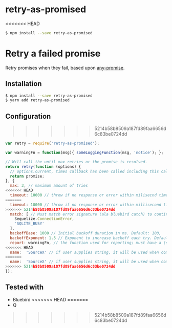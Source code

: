 # retry-as-promised

<<<<<<< HEAD
```sh
$ npm install --save retry-as-promised
```

Retry a failed promise
=======
Retry promises when they fail, based upon [any-promise](https://github.com/kevinbeaty/any-promise).

## Installation

```sh
$ npm install --save retry-as-promised
$ yarn add retry-as-promised
```

## Configuration
>>>>>>> 5214b58b8509a187fd89faa6656d6c83be0724dd

```js
var retry = require('retry-as-promised');

var warningFn = function(msg){ someLoggingFunction(msg, 'notice'); };

// Will call the until max retries or the promise is resolved.
return retry(function (options) {
  // options.current, times callback has been called including this call
  return promise;
}, {
  max: 3, // maximum amount of tries
<<<<<<< HEAD
  timeout: 10000 // throw if no response or error within milisecnd timeout, default: undefined,
=======
  timeout: 10000 // throw if no response or error within millisecond timeout, default: undefined,
>>>>>>> 5214b58b8509a187fd89faa6656d6c83be0724dd
  match: [ // Must match error signature (ala bluebird catch) to continue
    Sequelize.ConnectionError,
    'SQLITE_BUSY'
  ],
  backoffBase: 1000 // Initial backoff duration in ms. Default: 100,
  backoffExponent: 1.5 // Exponent to increase backoff each try. Default: 1.1
  report: warningFn, // the function used for reporting; must have a (string, object) argument signature, where string is the message that will passed in by retry-as-promised, and the object will be this configuration object + the $current property
<<<<<<< HEAD
  name:  'SourceX' // if user supplies string, it will be used when composing error/reporting messages; else if retry gets a callback, uses callback name in erroring/reporting; else (default) uses litteral string 'unknown'
=======
  name:  'SourceX' // if user supplies string, it will be used when composing error/reporting messages; else if retry gets a callback, uses callback name in erroring/reporting; else (default) uses literal string 'unknown'
>>>>>>> 5214b58b8509a187fd89faa6656d6c83be0724dd
});
```

## Tested with

- Bluebird
<<<<<<< HEAD
=======
- Q
>>>>>>> 5214b58b8509a187fd89faa6656d6c83be0724dd
